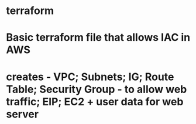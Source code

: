 # terraform
# Basic terraform file that allows IAC in AWS
# creates - VPC; Subnets; IG; Route Table; Security Group - to allow web traffic; EIP; EC2 + user data for web server
